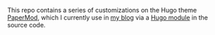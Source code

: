 This repo contains a series of customizations on the Hugo theme
[PaperMod](https://github.com/adityatelange/hugo-PaperMod),
which I currently use in [my blog](https://quiroptero.blog)
via a [Hugo module](https://gohugo.io/hugo-modules/) in the source code.
